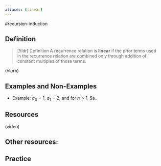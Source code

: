 ```yaml
---
aliases: [linear]
--- 
```


#recursion-induction 

## Definition 

> [!tldr] Definition
> A recurrence relation is **linear** if the prior terms used in the recurrence relation are combined only through addition of constant multiples of those terms. 

(blurb)

## Examples and Non-Examples

* Example: $a_0 = 1$, $a_1 = 2$; and for $n > 1$, $a_


## Resources 

(video)

Other resources: 
- 

## Practice 
